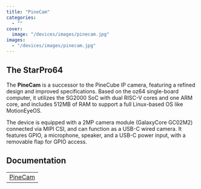 ```yaml
---
title: "PineCam"
categories: 
  - ""
cover: 
  image: "/devices/images/pinecam.jpg"
images:
  - "/devices/images/pinecam.jpg"
---
```


## The StarPro64

The **PineCam** is a successor to the PineCube IP camera, featuring a refined design and improved specifications. Based on the oz64 single-board computer, it utilizes the SG2000 SoC with dual RISC-V cores and one ARM core, and includes 512MB of RAM to support a full Linux-based OS like MotionEyeOS. 

The device is equipped with a 2MP camera module (GalaxyCore GC02M2) connected via MIPI CSI, and can function as a USB-C wired camera. It features GPIO, a microphone, speaker, and a USB-C power input, with a removable flap for GPIO access.

## Documentation

|     |
| --- |
| [PineCam](/documentation/PineCam/) |
